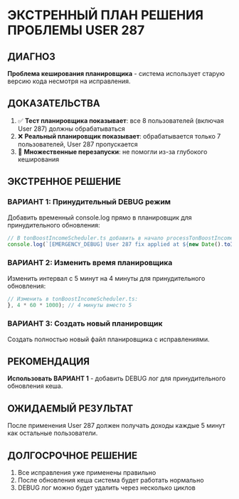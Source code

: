 # ЭКСТРЕННЫЙ ПЛАН РЕШЕНИЯ ПРОБЛЕМЫ USER 287

## ДИАГНОЗ
**Проблема кеширования планировщика** - система использует старую версию кода несмотря на исправления.

## ДОКАЗАТЕЛЬСТВА
1. ✅ **Тест планировщика показывает**: все 8 пользователей (включая User 287) должны обрабатываться
2. ❌ **Реальный планировщик показывает**: обрабатывается только 7 пользователей, User 287 пропускается
3. 🔄 **Множественные перезапуски**: не помогли из-за глубокого кеширования

## ЭКСТРЕННОЕ РЕШЕНИЕ

### ВАРИАНТ 1: Принудительный DEBUG режим
Добавить временный console.log прямо в планировщик для принудительного обновления:

```typescript
// В tonBoostIncomeScheduler.ts добавить в начало processTonBoostIncome():
console.log(`[EMERGENCY_DEBUG] User 287 fix applied at ${new Date().toISOString()}`);
```

### ВАРИАНТ 2: Изменить время планировщика  
Изменить интервал с 5 минут на 4 минуты для принудительного обновления:

```typescript
// Изменить в tonBoostIncomeScheduler.ts:
}, 4 * 60 * 1000); // 4 минуты вместо 5
```

### ВАРИАНТ 3: Создать новый планировщик
Создать полностью новый файл планировщика с исправлениями.

## РЕКОМЕНДАЦИЯ
**Использовать ВАРИАНТ 1** - добавить DEBUG лог для принудительного обновления кеша.

## ОЖИДАЕМЫЙ РЕЗУЛЬТАТ
После применения User 287 должен получать доходы каждые 5 минут как остальные пользователи.

## ДОЛГОСРОЧНОЕ РЕШЕНИЕ
1. Все исправления уже применены правильно
2. После обновления кеша система будет работать нормально
3. DEBUG лог можно будет удалить через несколько циклов